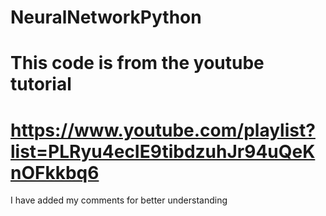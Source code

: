 NeuralNetworkPython
===================

# This code is from the youtube tutorial
# https://www.youtube.com/playlist?list=PLRyu4ecIE9tibdzuhJr94uQeKnOFkkbq6

I have added my comments for better understanding
